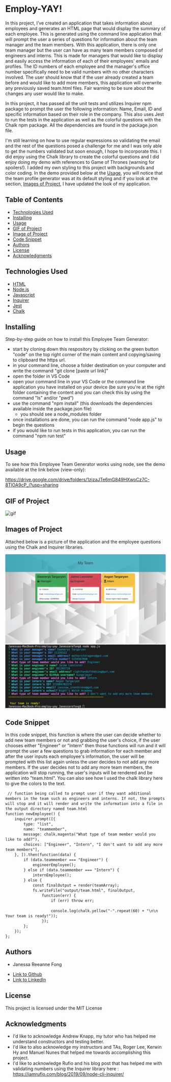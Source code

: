 # Employ-YAY! 

In this project, I’ve created an application that takes information about employees and generates an HTML page that would display the summary of each employee. This is generated using the command line application that will prompt the user a series of questions for information about the team manager and the team members. With this application, there is only one team manager but the user can have as many team members composed of engineers and interns. This is made for managers that would like to display and easily access the information of each of their employees' emails and profiles. The ID numbers of each employee and the manager's office number specifically need to be valid numbers with no other characters involved. The user should know that if the user already created a team before and would like to add more members, this application will overwrite any previously saved team.html files. Fair warning to be sure about the changes any user would like to make.

In this project, it has passed all the unit tests and utilizes Inquirer npm package to prompt the user the following information: Name, Email, ID and specific information based on their role in the company. This also uses Jest to run the tests in the application as well as the colorful questions with the Chalk npm package. All the dependencies are found in the package.json file.

I'm still learning on how to use regular expressions so validating the email and the rest of the questions posed a challenge for me and I was only able to get the numbers validated but soon enough, I hope to incorporate this. I did enjoy using the Chalk library to create the colorful questions and I did enjoy doing my demo with references to Game of Thrones (warning for spoilers!). I added my own styling to this project with backgrounds and color coding. In the demo provided below at the [Usage](#usage), you will notice that the team profile generator was at its default styling and if you look at the section, [Images of Project](#images-of-project), I have updated the look of my application.


## Table of Contents

* [Technologies Used](#technologies-used)
* [Installing](#installing)
* [Usage](#usage)
* [GIF of Project](#gif-of-project)
* [Image of Project](#image-of-project)
* [Code Snippet](#code-snippet)
* [Authors](#authors)
* [License](#license)
* [Acknowledgments](#acknowledgments)

## Technologies Used

* [HTML](https://developer.mozilla.org/en-US/docs/Web/HTML)
* [Node.js](https://nodejs.org/en/)
* [Javascript](https://developer.mozilla.org/en-US/docs/Web/JavaScript)
* [Inquirer](https://www.npmjs.com/package/inquirer)
* [Jest](https://www.npmjs.com/package/jest)
* [Chalk](https://www.npmjs.com/package/chalk)

## Installing
  
  Step-by-step guide on how to install this Employee Team Generator:
  - start by cloning down this respository by clicking on the green button "code" on the top right corner of the main content and copying/saving to clipboard the https url.
  - in your command line, choose a folder destination on your computer and write the command "git clone [paste url link]" 
  - open the folder in VS Code
  - open your command line in your VS Code or the command line application you have installed on your device (be sure you're at the right folder containing the content and you can check this by using the command "ls" and/or "pwd")
  - use the command "npm install" (this downloads the dependencies available inside the package.json file)
    - you should see a node_modules folder
  - once installations are done, you can run the command "node app.js" to begin the questions
  - if you would like to run tests in this application, you can run the command "npm run test"

  ## Usage

  To see how this Employee Team Generator works using node, see the demo available at the link below (view-only):
  
  https://drive.google.com/drive/folders/1zjzaJTe6mG849HXwoCz7C-8TlOA9cP_i?usp=sharing

## GIF of Project

![gif](assets/employay.gif)

## Images of Project

Attached below is a picture of the application and the employee questions using the Chalk and Inquirer libraries.

![pic](assets/teamgeneratorNEW.png)
![pic](assets/emloyeequestions.png)

## Code Snippet

  In this code snippet, this function is where the user can decide whether to add new team members or not and grabbing the user's choice, if the user chooses either "Engineer" or "Intern" then those functions will run and it will prompt the user a few questions to grab information for each member and after the user inputs each employee's information, the user will be prompted with this list again unless the user decides to not add any more members. If the user decides not to add any more team members, the application will stop running, the user's inputs will be rendered and be written into "team.html". You can also see how I used the chalk library here to give the colors to the text.

```
 // function being called to prompt user if they want additional members in the team such as engineers and interns. If not, the prompts will stop and it will render and write the information into a file in the output directory named team.html
function newEmployee() {
    inquirer.prompt([{
        type: "list",
        name: "teammember",
        message: chalk.magenta("What type of team member would you like to add?"),
        choices: ["Engineer", "Intern", "I don't want to add any more team members"],
    }, ]).then(function(data) {
        if (data.teammember === "Engineer") {
            engineerEmployee();
        } else if (data.teammember === "Intern") {
            internEmployee();
        } else {
            const finalOutput = render(teamArray);
            fs.writeFile("output/team.html", finalOutput,
                function(err) {
                    if (err) throw err;

                    console.log(chalk.yellow("-".repeat(60) + "\n\n Your team is ready!"));
                });
        };
    });
};
```

## Authors

* Janessa Reeanne Fong

- [Link to Github](https://github.com/janessaref)
- [Link to LinkedIn](https://www.linkedin.com/in/janessafong)

## License

This project is licensed under the MIT License 

## Acknowledgments

* I'd like to acknowledge Andrew Knapp, my tutor who has helped me understand constructors and testing better.
* I'd like to also acknowledge my instructors and TAs, Roger Lee, Kerwin Hy and Manuel Nunes that helped me towards accomplishing this project.
* I'd like to acknowledge Rufio and his blog post that has helped me with validating numbers using the Inquirer library here : https://iamrufio.com/blog/2019/09/node-cli-inquirer/

